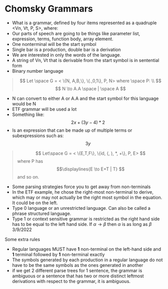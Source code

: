 # Chomsky Grammars
- What is a grammar, defined by four items represented as a quadruple \<Vn, Vt, P, S>, where:
- Our parts of speech are going to be things like parameter list, expression, terms, function body, array element.
- One nonterminal will be the start symbol
- Single bar is a production, double bar is a derivation
- We are interested in only the words of the language.
- A string of Vn, Vt that is derivable from the start symbol is in sentential form
- Binary number language
> $$ Let \space G = < \{N, A,B,\}, \{.,0,1\}, P, N> where \space P: \\ $$$$ N \to A.A \space | \space A $$
- N can convert to either A or A.A and the start symbol for this language would be N
- ETF grammar will be used a lot
- Something like: $$2x + (3y - 4) * 2
$$
- Is an expression that can be made up of multiple terms or subexpressions such as:$$3y$$
> $$ Let\space G = < \{E,T,F\}, \{id, (, ), *, +\}, P, E> $$where P has $$\displaylines{E \to E+T | T} $$and so on.
- Some parsing strategies force you to get away from non-terminals
- In the ETF example, he chose the right-most non-terminal to derive, which may or may not actually be the right most symbol in the equation. It could be on the left.
- Type 0 language or an unrestricted language. Can also be called a phrase structured language.
- Type 1 or context sensitive grammar is restricted as the right hand side has to be equal to the left hand side. If $\alpha\to\beta$ then  $\alpha$ is as long as $\beta$
3/9/2022

Some extra rules
- Regular languages MUST have **1** non-terminal on the left-hand side and **1** terminal followed by **1** non-terminal exactly
- The symbols generated by each production in a regular language do not have to be the same symbols as the ones generated in another
- if we get 2 different parse trees for 1 sentence, the grammar is ambiguous or a sentence that has two or more distinct leftmost derivations with respect to the grammar, it is ambiguous.


